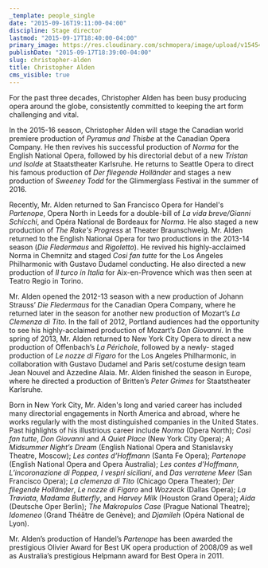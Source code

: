 ```yaml
---
_template: people_single
date: "2015-09-16T19:11:00-04:00"
discipline: Stage director
lastmod: "2015-09-17T18:40:00-04:00"
primary_image: https://res.cloudinary.com/schmopera/image/upload/v1545409169/media/webhook-uploads/1442529595794/CAldenSquare.jpg.jpg
publishDate: "2015-09-17T18:39:00-04:00"
slug: christopher-alden
title: Christopher Alden
cms_visible: true
---
```


For the past three decades, Christopher Alden has been busy producing opera around the globe, consistently committed to keeping the art form challenging and vital.

In the 2015-16 season, Christopher Alden will stage the Canadian world premiere production of *Pyramus and Thisbe* at the Canadian Opera Company. He then revives his successful production of *Norma* for the English National Opera, followed by his directorial debut of a new *Tristan und Isolde* at Staatstheater Karlsruhe. He returns to Seattle Opera to direct his famous production of *Der fliegende Holländer* and stages a new production of *Sweeney Todd* for the Glimmerglass Festival in the summer of 2016.

Recently, Mr. Alden returned to San Francisco Opera for Handel's *Partenope*, Opera North in Leeds for a double-bill of *La vida breve/Gianni Schicchi*, and Opéra National de Bordeaux for *Norma*. He also staged a new production of *The Rake's Progress* at Theater Braunschweig. Mr. Alden returned to the English National Opera for two productions in the 2013-14 season (*Die Fledermaus* and *Rigoletto*). He revived his highly-acclaimed Norma in Chemnitz and staged *Cosi fan tutte* for the Los Angeles Philharmonic with Gustavo Dudamel conducting. He also directed a new production of *Il turco in Italia* for Aix-en-Provence which was then seen at Teatro Regio in Torino.

Mr. Alden opened the 2012-13 season with a new production of Johann Strauss’ *Die Fledermaus* for the Canadian Opera Company, where he returned later in the season for another new production of Mozart’s *La Clemenza di Tito*. In the fall of 2012, Portland audiences had the opportunity to see his highly-acclaimed production of Mozart’s *Don Giovanni*. In the spring of 2013, Mr. Alden returned to New York City Opera to direct a new production of Offenbach’s *La Périchole*, followed by a newly- staged production of *Le nozze di Figaro* for the Los Angeles Philharmonic, in collaboration with Gustavo Dudamel and Paris set/costume design team Jean Nouvel and Azzedine Alaia. Mr. Alden finished the season in Europe, where he directed a production of Britten’s *Peter Grimes* for Staatstheater Karlsruhe.

Born in New York City, Mr. Alden's long and varied career has included many directorial engagements in North America and abroad, where he works regularly with the most distinguished companies in the United States. Past highlights of his illustrious career include *Norma* (Opera North); *Così fan tutte*, *Don Giovanni* and *A Quiet Place* (New York City Opera); *A Midsummer Night’s Dream* (English National Opera and Stanislavsky Theatre, Moscow); *Les contes d’Hoffmann* (Santa Fe Opera); *Partenope* (English National Opera and Opera Australia); *Les contes d’Hoffmann, L’incoronazione di Poppea, I vespri siciliani*, and *Das verratene Meer* (San Francisco Opera); *La clemenza di Tito* (Chicago Opera Theater); *Der fliegende Holländer*, *Le nozze di Figaro* and *Wozzeck* (Dallas Opera); *La Traviata*, *Madama Butterfly*, and *Harvey Milk* (Houston Grand Opera); *Aida* (Deutsche Oper Berlin); *The Makropulos Case* (Prague National Theatre); *Idomeneo* (Grand Théâtre de Genève); and *Djamileh* (Opéra National de Lyon).

Mr. Alden’s production of Handel’s *Partenope* has been awarded the prestigious Olivier Award for Best UK opera production of 2008/09 as well as Australia’s prestigious Helpmann award for Best Opera in 2011.

